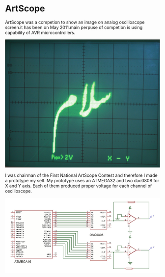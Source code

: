 # ArtScope


ArtScope was a competion to show an image on analog oscilloscope screen.it has been on May 2011.main perpuse of competion is using capability of AVR microcontrollers.



![Alt text](/Picture/salam.jpg "salam!")

I was chairman of the First National ArtScope Contest and therefore I made a prototype my self. 
My prototype uses an ATMEGA32 and two dac0808 for X and Y axis. Each of them produced proper voltage for each channel of oscilloscope.


![Alt text](/Picture/schem.jpg "salam!")
